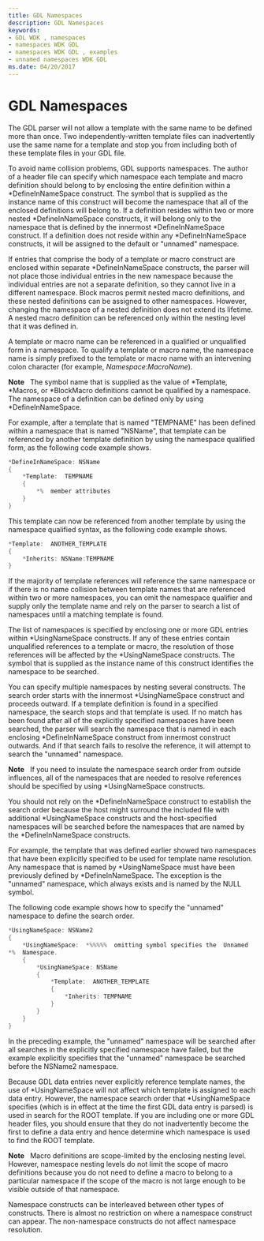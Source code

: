 ```yaml
---
title: GDL Namespaces
description: GDL Namespaces
keywords:
- GDL WDK , namespaces
- namespaces WDK GDL
- namespaces WDK GDL , examples
- unnamed namespaces WDK GDL
ms.date: 04/20/2017
---
```


# GDL Namespaces


The GDL parser will not allow a template with the same name to be defined more than once. Two independently-written template files can inadvertently use the same name for a template and stop you from including both of these template files in your GDL file.

To avoid name collision problems, GDL supports namespaces. The author of a header file can specify which namespace each template and macro definition should belong to by enclosing the entire definition within a \*DefineInNameSpace construct. The symbol that is supplied as the instance name of this construct will become the namespace that all of the enclosed definitions will belong to. If a definition resides within two or more nested \*DefineInNameSpace constructs, it will belong only to the namespace that is defined by the innermost \*DefineInNameSpace construct. If a definition does not reside within any \*DefineInNameSpace constructs, it will be assigned to the default or "unnamed" namespace.

If entries that comprise the body of a template or macro construct are enclosed within separate \*DefineInNameSpace constructs, the parser will not place those individual entries in the new namespace because the individual entries are not a separate definition, so they cannot live in a different namespace. Block macros permit nested macro definitions, and these nested definitions can be assigned to other namespaces. However, changing the namespace of a nested definition does not extend its lifetime. A nested macro definition can be referenced only within the nesting level that it was defined in.

A template or macro name can be referenced in a qualified or unqualified form in a namespace. To qualify a template or macro name, the namespace name is simply prefixed to the template or macro name with an intervening colon character (for example, *Namespace*:*MacroName*).

**Note**   The symbol name that is supplied as the value of \*Template, \*Macros, or \*BlockMacro definitions cannot be qualified by a namespace. The namespace of a definition can be defined only by using \*DefineInNameSpace.

 

For example, after a template that is named "TEMPNAME" has been defined within a namespace that is named "NSName", that template can be referenced by another template definition by using the namespace qualified form, as the following code example shows.

```cpp
*DefineInNameSpace: NSName
{
    *Template:  TEMPNAME
    {
        *%  member attributes
    }
}
```

This template can now be referenced from another template by using the namespace qualified syntax, as the following code example shows.

```cpp
*Template:  ANOTHER_TEMPLATE
{
    *Inherits: NSName:TEMPNAME
}
```

If the majority of template references will reference the same namespace or if there is no name collision between template names that are referenced within two or more namespaces, you can omit the namespace qualifier and supply only the template name and rely on the parser to search a list of namespaces until a matching template is found.

The list of namespaces is specified by enclosing one or more GDL entries within \*UsingNameSpace constructs. If any of these entries contain unqualified references to a template or macro, the resolution of those references will be affected by the \*UsingNameSpace constructs. The symbol that is supplied as the instance name of this construct identifies the namespace to be searched.

You can specify multiple namespaces by nesting several constructs. The search order starts with the innermost \*UsingNameSpace construct and proceeds outward. If a template definition is found in a specified namespace, the search stops and that template is used. If no match has been found after all of the explicitly specified namespaces have been searched, the parser will search the namespace that is named in each enclosing \*DefineInNameSpace construct from innermost construct outwards. And if that search fails to resolve the reference, it will attempt to search the "unnamed" namespace.

**Note**   If you need to insulate the namespace search order from outside influences, all of the namespaces that are needed to resolve references should be specified by using \*UsingNameSpace constructs.

 

You should not rely on the \*DefineInNameSpace construct to establish the search order because the host might surround the included file with additional \*UsingNameSpace constructs and the host-specified namespaces will be searched before the namespaces that are named by the \*DefineInNameSpace constructs.

For example, the template that was defined earlier showed two namespaces that have been explicitly specified to be used for template name resolution. Any namespace that is named by \*UsingNameSpace must have been previously defined by \*DefineInNameSpace. The exception is the "unnamed" namespace, which always exists and is named by the NULL symbol.

The following code example shows how to specify the "unnamed" namespace to define the search order.

```cpp
*UsingNameSpace: NSName2
{
    *UsingNameSpace:  *%%%%%  omitting symbol specifies the  Unnamed 
*%  Namespace.
    {
        *UsingNameSpace: NSName
        {
            *Template:  ANOTHER_TEMPLATE
            {
                *Inherits: TEMPNAME
            }
        }
    }
}
```

In the preceding example, the "unnamed" namespace will be searched after all searches in the explicitly specified namespace have failed, but the example explicitly specifies that the "unnamed" namespace be searched before the NSName2 namespace.

Because GDL data entries never explicitly reference template names, the use of \*UsingNameSpace will not affect which template is assigned to each data entry. However, the namespace search order that \*UsingNameSpace specifies (which is in effect at the time the first GDL data entry is parsed) is used in search for the ROOT template. If you are including one or more GDL header files, you should ensure that they do not inadvertently become the first to define a data entry and hence determine which namespace is used to find the ROOT template.

**Note**   Macro definitions are scope-limited by the enclosing nesting level. However, namespace nesting levels do not limit the scope of macro definitions because you do not need to define a macro to belong to a particular namespace if the scope of the macro is not large enough to be visible outside of that namespace.

 

Namespace constructs can be interleaved between other types of constructs. There is almost no restriction on where a namespace construct can appear. The non-namespace constructs do not affect namespace resolution.

 

 




